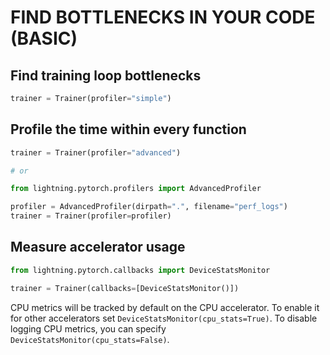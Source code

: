 # FIND BOTTLENECKS IN YOUR CODE (BASIC)

## Find training loop bottlenecks

```python
trainer = Trainer(profiler="simple")
```

## Profile the time within every function

```python
trainer = Trainer(profiler="advanced")

# or 

from lightning.pytorch.profilers import AdvancedProfiler

profiler = AdvancedProfiler(dirpath=".", filename="perf_logs")
trainer = Trainer(profiler=profiler)
```

## Measure accelerator usage

```python
from lightning.pytorch.callbacks import DeviceStatsMonitor

trainer = Trainer(callbacks=[DeviceStatsMonitor()])
```

CPU metrics will be tracked by default on the CPU accelerator. To enable it for other accelerators set `DeviceStatsMonitor(cpu_stats=True)`. To disable logging CPU metrics, you can specify `DeviceStatsMonitor(cpu_stats=False)`.